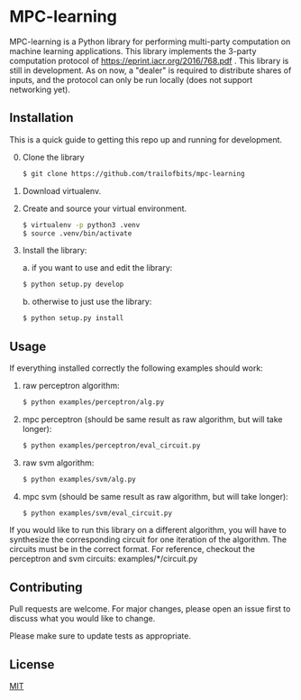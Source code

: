 # MPC-learning
MPC-learning is a Python library for performing multi-party computation on machine learning applications. This library implements the 3-party computation protocol of https://eprint.iacr.org/2016/768.pdf . This library is still in development. As on now, a "dealer" is required to distribute shares of inputs, and the protocol can only be run locally (does not support networking yet).

## Installation
This is a quick guide to getting this repo up and running for development.

0. Clone the library

    ```bash
    $ git clone https://github.com/trailofbits/mpc-learning
    ```

1. Download virtualenv.

2. Create and source your virtual environment.

    ```bash
    $ virtualenv -p python3 .venv
    $ source .venv/bin/activate
    ```

3. Install the library:

    a. if you want to use and edit the library:
    ```bash
    $ python setup.py develop
    ```

    b. otherwise to just use the library:
    ```bash
    $ python setup.py install
    ```

## Usage

If everything installed correctly the following examples should work:

1. raw perceptron algorithm:

    ```bash
    $ python examples/perceptron/alg.py
    ```

2. mpc perceptron (should be same result as raw algorithm, but will take longer):

    ```bash
    $ python examples/perceptron/eval_circuit.py
    ```

3. raw svm algorithm:

    ```bash
    $ python examples/svm/alg.py
    ```

4. mpc svm (should be same result as raw algorithm, but will take longer):

    ```bash
    $ python examples/svm/eval_circuit.py
    ```

If you would like to run this library on a different algorithm, you will have to synthesize the corresponding circuit for one iteration of the algorithm. The circuits must be in the correct format. For reference, checkout the perceptron and svm circuits: examples/*/circuit.py

## Contributing
Pull requests are welcome. For major changes, please open an issue first to discuss what you would like to change.

Please make sure to update tests as appropriate.

## License
[MIT](https://choosealicense.com/licenses/mit/)